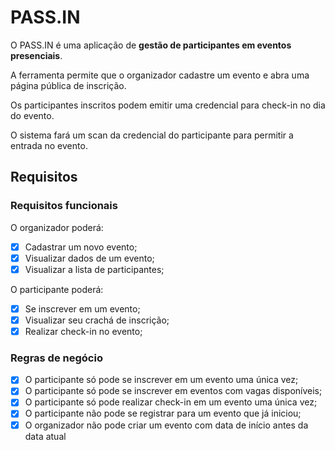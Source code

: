 # PASS.IN

O PASS.IN é uma aplicação de **gestão de participantes em eventos presenciais**. 

A ferramenta permite que o organizador cadastre um evento e abra uma página pública de inscrição.

Os participantes inscritos podem emitir uma credencial para check-in no dia do evento.

O sistema fará um scan da credencial do participante para permitir a entrada no evento.

## Requisitos

### Requisitos funcionais

O organizador poderá:
- [X] Cadastrar um novo evento;
- [X] Visualizar dados de um evento;
- [X] Visualizar a lista de participantes; 

O participante poderá:
- [X] Se inscrever em um evento;
- [X] Visualizar seu crachá de inscrição;
- [X] Realizar check-in no evento;

### Regras de negócio

- [X] O participante só pode se inscrever em um evento uma única vez;
- [X] O participante só pode se inscrever em eventos com vagas disponíveis;
- [X] O participante só pode realizar check-in em um evento uma única vez;
- [X] O participante não pode se registrar para um evento que já iniciou;
- [X] O organizador não pode criar um evento com data de início antes da data atual
